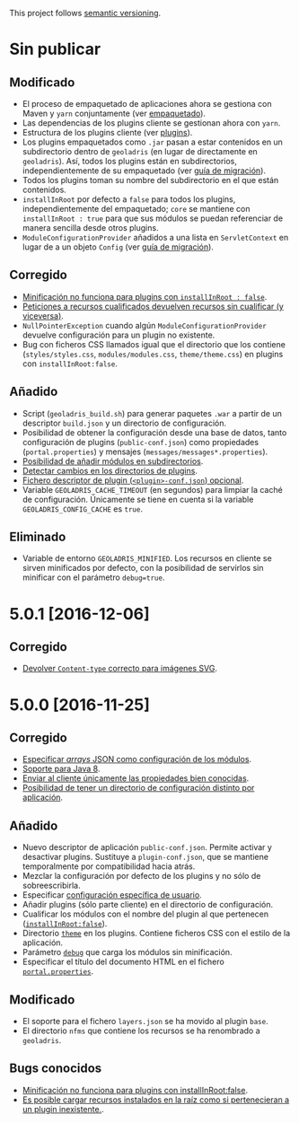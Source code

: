 This project follows [semantic versioning](http://semver.org).

# Sin publicar

## Modificado

* El proceso de empaquetado de aplicaciones ahora se gestiona con Maven y `yarn` conjuntamente (ver [empaquetado](packaging.md)).
* Las dependencias de los plugins cliente se gestionan ahora con `yarn`.
* Estructura de los plugins cliente (ver [plugins](plugins.md)).
* Los plugins empaquetados como `.jar` pasan a estar contenidos en un subdirectorio dentro de `geoladris` (en lugar de directamente en `geoladris`). Así, todos los plugins están en subdirectorios, independientemente de su empaquetado (ver [guía de migración](migrating.md)).
* Todos los plugins toman su nombre del subdirectorio en el que están contenidos.
* `installInRoot` por defecto a `false` para todos los plugins, independientemente del empaquetado; `core` se mantiene con `installInRoot : true` para que sus módulos se puedan referenciar de manera sencilla desde otros plugins.
* `ModuleConfigurationProvider` añadidos a una lista en `ServletContext` en lugar de a un objeto `Config` (ver [guía de migración](migrating.md#ModuleConfigurationProviders)).

## Corregido

* [Minificación no funciona para plugins con `installInRoot : false`](https://github.com/geoladris/geoladris/issues/24).
* [Peticiones a recursos cualificados devuelven recursos sin cualificar (y viceversa)](https://github.com/geoladris/geoladris/issues/26).
* `NullPointerException` cuando algún `ModuleConfigurationProvider` devuelve configuración para un plugin no existente.
* Bug con ficheros CSS llamados igual que el directorio que los contiene (`styles/styles.css`, `modules/modules.css`, `theme/theme.css`) en plugins con `installInRoot:false`.

## Añadido

* Script (`geoladris_build.sh`) para generar paquetes `.war` a partir de un descriptor `build.json` y un directorio de configuración.
* Posibilidad de obtener la configuración desde una base de datos, tanto configuración de plugins (`public-conf.json`) como propiedades (`portal.properties`) y mensajes (`messages/messages*.properties`).
* [Posibilidad de añadir módulos en subdirectorios](https://github.com/geoladris/core/issues/10).
* [Detectar cambios en los directorios de plugins](https://github.com/geoladris/core/issues/33).
* [Fichero descriptor de plugin (`<plugin>-conf.json`) opcional](https://github.com/geoladris/core/issues/36).
* Variable `GEOLADRIS_CACHE_TIMEOUT` (en segundos) para limpiar la caché de configuración. Únicamente se tiene en cuenta si la variable `GEOLADRIS_CONFIG_CACHE` es `true`.

## Eliminado

* Variable de entorno `GEOLADRIS_MINIFIED`. Los recursos en cliente se sirven minificados por defecto, con la posibilidad de servirlos sin minificar con el parámetro `debug=true`.

# 5.0.1 [2016-12-06]

## Corregido

* [Devolver `Content-type` correcto para imágenes SVG](https://github.com/geoladris/geoladris/issues/34).

# 5.0.0 [2016-11-25]

## Corregido
* [Especificar _arrays_ JSON como configuración de los módulos](https://github.com/geoladris/geoladris/issues/2).
* [Soporte para Java 8](https://github.com/geoladris/geoladris/issues/20).
* [Enviar al cliente únicamente las propiedades bien conocidas](https://github.com/geoladris/geoladris/issues/8).
* [Posibilidad de tener un directorio de configuración distinto por aplicación](https://github.com/geoladris/core/issues/30).

## Añadido
* Nuevo descriptor de aplicación `public-conf.json`. Permite activar y desactivar plugins. Sustituye a `plugin-conf.json`, que se mantiene temporalmente por compatibilidad hacia atrás.
* Mezclar la configuración por defecto de los plugins y no sólo de sobreescribirla.
* Especificar [configuración específica de usuario](conf_dir.md#configuración-específica-de-usuarios).
* Añadir plugins (sólo parte cliente) en el directorio de configuración.
* Cualificar los módulos con el nombre del plugin al que pertenecen ([`installInRoot:false`](plugins.md#-configuración)).
* Directorio [`theme`](plugins.md#-estructura) en los plugins. Contiene ficheros CSS con el estilo de la aplicación.
* Parámetro [`debug`](minify_js_css.md) que carga los módulos sin minificación.
* Especificar el título del documento HTML en el fichero [`portal.properties`](conf_dir.md#portalproperties).

## Modificado
* El soporte para el fichero `layers.json` se ha movido al plugin `base`.
* El directorio `nfms` que contiene los recursos se ha renombrado a `geoladris`.

## Bugs conocidos
* [Minificación no funciona para plugins con installInRoot:false](https://github.com/geoladris/geoladris/issues/24).
* [Es posible cargar recursos instalados en la raíz como si pertenecieran a un plugin inexistente.](https://github.com/geoladris/geoladris/issues/26).


